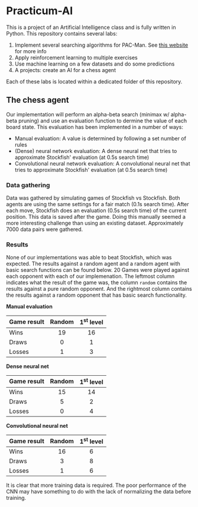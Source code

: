 # Practicum-AI
This is a project of an Artificial Intelligence class and is fully written in Python. This repository contains several labs:
1. Implement several searching algorithms for PAC-Man. See [this website](https://inst.eecs.berkeley.edu/~cs188/fa19/project1/) for more info
2. Apply reinforcement learning to multiple exercises
3. Use machine learning on a few datasets and do some predictions
4. A projects: create an AI for a chess agent 

Each of these labs is located within a dedicated folder of this repository.

## The chess agent
Our implementation will perform an alpha-beta search (minimax w/ alpha-beta pruning) and use an evaluation function to dermine the value of each board state. This evaluation has been implemented in a number of ways:
- Manual evaluation: A value is determined by following a set number of rules
- (Dense) neural network evaluation: A dense neural net that tries to approximate Stockfish' evaluation (at 0.5s search time)
- Convolutional neural network evaluation: A convolutional neural net that tries to approximate Stockfish' evaluation (at 0.5s search time)

### Data gathering
Data was gathered by simulating games of Stockfish vs Stockfish. Both agents are using the same settings for a fair match (0.1s search time). After each move, Stockfish does an evaluation (0.5s search time) of the current position. This data is saved after the game. Doing this manually seemed a more interesting challenge than using an existing dataset. Approximately 7000 data pairs were gathered.

### Results
None of our implementations was able to beat Stockfish, which was expected. The results against a random agent and a random agent with basic search functions can be found below. 20 Games were played against each opponent with each of our implemenation. The leftmost column indicates what the result of the game was, the column `random` contains the results against a pure random opponent. And the rightmost column contains the results against a random opponent that has basic search functionality.  

**Manual evaluation**

| Game result  | Random  | 1<sup>st</sup> level |
| ------------ | :-----: | :------------------: |
| Wins         | 19      | 16                   |
| Draws        | 0       | 1                    |
| Losses       | 1       | 3                    |


**Dense neural net**

| Game result  | Random  | 1<sup>st</sup> level |
| ------------ | :-----: | :------------------: |
| Wins         | 15      | 14                   |
| Draws        | 5       | 2                    |
| Losses       | 0       | 4                    |

**Convolutional neural net**

| Game result  | Random  | 1<sup>st</sup> level |
| ------------ | :-----: | :------------------: |
| Wins         | 16      | 6                   |
| Draws        | 3       | 8                    |
| Losses       | 1       | 6                    |

It is clear that more training data is required. The poor performance of the CNN may have something to do with the lack of normalizing the data before training.
